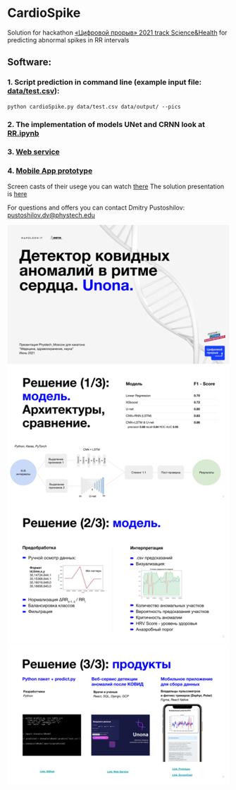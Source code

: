 # CardioSpike

Solution for hackathon [«Цифровой прорыв» 2021 track Science&Health](https://leadersofdigital.ru/event/63008) for predicting abnormal spikes in RR intervals

## Software:

### 1. Script prediction in command line (example input file: [data/test.csv]()):
```
python cardioSpike.py data/test.csv data/output/ --pics
```

### 2. The implementation of models UNet and CRNN look at [RR.ipynb](https://github.com/NapITlab/CardioSpike/blob/master/RR.ipynb)
### 3. [Web service](http://bit.ly/UnonaCovidWeb)
### 4. [Mobile App prototype](http://bit.ly/UnonaCovidMob)

Screen casts of their usege you can watch [there](http://bit.ly/UnonaCovidScreencast)
The solution presentation is [here](https://drive.google.com/file/d/1InD3rPh7IxIHf7zbeYIF_YmV0371u5vf/view?usp=sharing) 

For questions and offers you can contact Dmitry Pustoshilov: pustoshilov.dv@phystech.edu 

![alt text](https://github.com/NapITlab/CardioSpike/blob/master/Presentation/%D0%94%D0%B5%D1%82%D0%B5%D0%BA%D1%82%D0%BE%D1%80%20COVID%20%D0%B0%D0%BD%D0%BE%D0%BC%D0%B0%D0%BB%D0%B8%D0%B9%20Unona-01.jpg)
![alt text](https://github.com/NapITlab/CardioSpike/blob/master/Presentation/%D0%94%D0%B5%D1%82%D0%B5%D0%BA%D1%82%D0%BE%D1%80%20COVID%20%D0%B0%D0%BD%D0%BE%D0%BC%D0%B0%D0%BB%D0%B8%D0%B9%20Unona-04.jpg)
![alt text](https://github.com/NapITlab/CardioSpike/blob/master/Presentation/%D0%94%D0%B5%D1%82%D0%B5%D0%BA%D1%82%D0%BE%D1%80%20COVID%20%D0%B0%D0%BD%D0%BE%D0%BC%D0%B0%D0%BB%D0%B8%D0%B9%20Unona-05.jpg)
![alt text](https://github.com/NapITlab/CardioSpike/blob/master/Presentation/%D0%94%D0%B5%D1%82%D0%B5%D0%BA%D1%82%D0%BE%D1%80%20COVID%20%D0%B0%D0%BD%D0%BE%D0%BC%D0%B0%D0%BB%D0%B8%D0%B9%20Unona-06.jpg)
